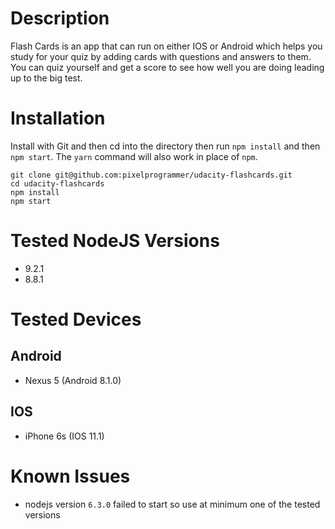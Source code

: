 # Description

Flash Cards is an app that can run on either IOS or Android which helps you study for your quiz by adding cards with questions and answers to them. You can quiz yourself and get a score to see how well you are doing leading up to the big test.

# Installation

Install with Git and then cd into the directory then run `npm install` and then `npm start`. The `yarn` command will also work in place of `npm`.

```
git clone git@github.com:pixelprogrammer/udacity-flashcards.git
cd udacity-flashcards
npm install
npm start
```

# Tested NodeJS Versions
- 9.2.1
- 8.8.1

# Tested Devices

## Android
- Nexus 5 (Android 8.1.0)

## IOS
- iPhone 6s (IOS 11.1)

# Known Issues

- nodejs version `6.3.0` failed to start so use at minimum one of the tested versions